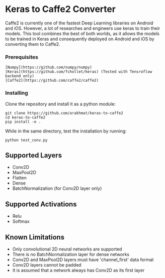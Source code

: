 # Keras to Caffe2 Converter
Caffe2 is currently one of the fastest Deep Learning libraries on Android and iOS. 
However, a lot of researches and engineers use keras to train their models.
This tool combines the best of both worlds, as it allows the models to be trained in Keras and consequently deployed on Android and iOS by converting them to Caffe2.

### Prerequisites
```
[Numpy](https://github.com/numpy/numpy)
[Keras](https://github.com/fchollet/keras) (Tested with Tensroflow backend only)
[Caffe2](https://github.com/caffe2/caffe2)
```
### Installing
Clone the repository and install it as a python module:
```
git clone https://github.com/arakhmat/keras-to-caffe2
cd keras-to-caffe2
pip install -e .
```
While in the same directory, test the installation by running:
```
python test_conv.py
```

## Supported Layers
* Conv2D
* MaxPool2D
* Flatten
* Dense
* BatchNormalization (for Conv2D layer only)

## Supported Activations
* Relu
* Softmax

## Known Limitations
* Only convolutional 2D neural networks are supported
* There is no BatchNormalization layer for dense networks
* Conv2D and MaxPool2D layers must have 'channel_first' data format
* Conv2D layers cannot be padded
* It is assumed that a network always has Conv2D as its first layer

